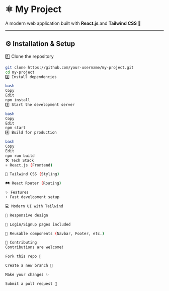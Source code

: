 # ⚛️ My Project

A modern web application built with **React.js** and **Tailwind CSS** 🚀  

---

## ⚙️ Installation & Setup

1️⃣ Clone the repository  
```bash
git clone https://github.com/your-username/my-project.git
cd my-project
2️⃣ Install dependencies

bash
Copy
Edit
npm install
3️⃣ Start the development server

bash
Copy
Edit
npm start
4️⃣ Build for production

bash
Copy
Edit
npm run build
🛠️ Tech Stack
⚛️ React.js (Frontend)

🎨 Tailwind CSS (Styling)

🛤️ React Router (Routing)

✨ Features
⚡ Fast development setup

💻 Modern UI with Tailwind

📱 Responsive design

🔑 Login/Signup pages included

🧩 Reusable components (Navbar, Footer, etc.)

🤝 Contributing
Contributions are welcome!

Fork this repo 🍴

Create a new branch 🌿

Make your changes ✨

Submit a pull request 🚀
